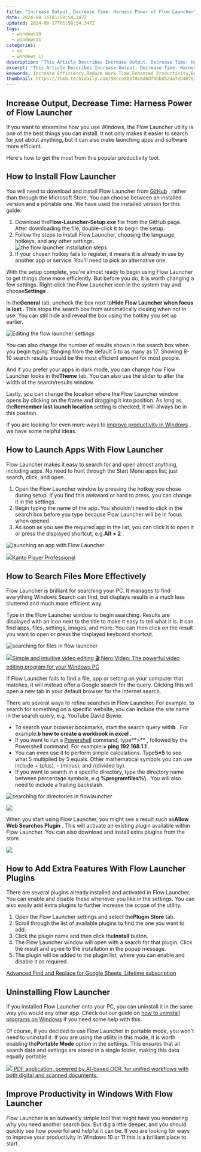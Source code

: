 ```yaml
---
title: "Increase Output, Decrease Time: Harness Power of Flow Launcher"
date: 2024-08-16T01:58:54.347Z
updated: 2024-08-17T01:58:54.347Z
tags:
  - windows10
  - windows11
categories:
  - os
  - windows 11
description: "This Article Describes Increase Output, Decrease Time: Harness Power of Flow Launcher"
excerpt: "This Article Describes Increase Output, Decrease Time: Harness Power of Flow Launcher"
keywords: Increase Efficiency,Reduce Work Time,Enhanced Productivity,Boost Output Quickly,Streamline Tasks Faster,High-Speed Launcher Power,Flow Accelerator Technique
thumbnail: https://thmb.techidaily.com/98cce883f8c6d6df0bb852da7eb40767e5514e4304dfa4fcbf005c1298bed966.jpg
---
```


## Increase Output, Decrease Time: Harness Power of Flow Launcher

 If you want to streamline how you use Windows, the Flow Launcher utility is one of the best things you can install. It not only makes it easier to search for just about anything, but it can also make launching apps and software more efficient.

Here's how to get the most from this popular productivity tool.

## How to Install Flow Launcher

 You will need to download and install Flow Launcher from [GitHub](https://github.com/Flow-Launcher/Flow.Launcher/releases/tag/v1.9.5) , rather than through the Microsoft Store. You can choose between an installed version and a portable one. We have used the installed version for this guide.

1. Download the**Flow-Launcher-Setup.exe** file from the GitHub page. After downloading the file, double-click it to begin the setup.
2. Follow the steps to install Flow Launcher, choosing the language, hotkeys, and any other settings.  
![the flow launcher installation steps](https://static1.makeuseofimages.com/wordpress/wp-content/uploads/2022/12/flowlauncher-install.jpg)
3. If your chosen hotkey fails to register, it means it is already in use by another app or service. You'll need to pick an alternative one.

 With the setup complete, you're almost ready to begin using Flow Launcher to get things done more efficiently. But before you do, it is worth changing a few settings. Right-click the Flow Launcher icon in the system tray and choose**Settings** .

 In the**General** tab, uncheck the box next to**Hide Flow Launcher when focus is lost** . This stops the search box from automatically closing when not in use. You can still hide and reveal the box using the hotkey you set up earlier.

![Editing the flow launcher settings](https://static1.makeuseofimages.com/wordpress/wp-content/uploads/2022/12/flowlauncher-settings.jpg)

 You can also change the number of results shown in the search box when you begin typing. Ranging from the default 5 to as many as 17\. Showing 8-10 search results should be the most efficient amount for most people.

 And if you prefer your apps in dark mode, you can change how Flow Launcher looks in the**Theme** tab. You can also use the slider to alter the width of the search/results window.

 Lastly, you can change the location where the Flow Launcher window opens by clicking on the frame and dragging it into position. As long as the**Remember last launch location** setting is checked, it will always be in this position.

 If you are looking for even more ways to [improve productivity in Windows](https://www.makeuseof.com/set-up-windows-pc-maximum-productivity/) , we have some helpful ideas.

## How to Launch Apps With Flow Launcher

 Flow Launcher makes it easy to search for and open almost anything, including apps. No need to hunt through the Start Menu apps list; just search, click, and open.

1. Open the Flow Launcher window by pressing the hotkey you chose during setup. If you find this awkward or hard to press, you can change it in the settings.
2. Begin typing the name of the app. You shouldn't need to click in the search box before you type because Flow Launcher will be in focus when opened.
3. As soon as you see the required app in the list, you can click it to open it or press the displayed shortcut, e.g.**Alt + 2** .

![launching an app with Flow Launcher](https://static1.makeuseofimages.com/wordpress/wp-content/uploads/2022/12/flowlauncher-searchapp.jpg)

<!-- affiliate ads begin -->
<a href="https://secure.2checkout.com/order/checkout.php?PRODS=4742929&QTY=1&AFFILIATE=108875&CART=1"><img src="https://secure.avangate.com/images/merchant/e09fdffe648a30658a9657bbed7b2388/products/boxshot(2).png" border="0">Kanto Player Professional</a>
<!-- affiliate ads end -->
## How to Search Files More Effectively

 Flow Launcher is brilliant for searching your PC. It manages to find everything Windows Search can find, but displays results in a much less cluttered and much more efficient way.

 Type in the Flow Launcher window to begin searching. Results are displayed with an icon next to the title to make it easy to tell what it is. It can find apps, files, settings, images, and more. You can then click on the result you want to open or press the displayed keyboard shortcut.

![searching for files in flow launcher](https://static1.makeuseofimages.com/wordpress/wp-content/uploads/2022/12/flowlauncher-searchfiles.jpg)
<!-- affiliate ads begin -->
<a href="https://store.nero.com/order/checkout.php?PRODS=42296685&QTY=1&AFFILIATE=108875&CART=1"><img src="http://cdnwww.nero.com/nero-com-wAssets/img/banners/2022/video-pp/ScreenshotSlider/Nero-Video-Advanced-editing.JPG" border="0">Simple and intuitive video editing
🎬 Nero Video:
The powerful video editing program for your Windows PC</a>
<!-- affiliate ads end -->

 If Flow Launcher fails to find a file, app or setting on your computer that matches, it will instead offer a Google search for the query. Clicking this will open a new tab in your default browser for the Internet search.

 There are several ways to refine searches in Flow Launcher. For example, to search for something on a specific website, you can include the site name in the search query, e.g. YouTube David Bowie.

* To search your browser bookmarks, start the search query with**b** . For example:**b how to create a workbook in excel** .
* If you want to run a [Powershell](https://www.makeuseof.com/what-is-windows-powershell/) command, type**\>** , followed by the Powershell command. For example:**\> ping 192.168.1.1** .
* You can even use it to perform simple calculations. Type**5\*5** to see what 5 multiplied by 5 equals. Other mathematical symbols you can use include + (plus), - (minus), and /(divided by).
* If you want to search in a specific directory, type the directory name between percentage symbols, e.g.**%programfiles%\\** . You will also need to include a trailing backslash.

![searching for directories in flowlauncher](https://static1.makeuseofimages.com/wordpress/wp-content/uploads/2022/12/flowlauncher-searchdirectory.jpg)
<!-- affiliate ads begin -->
<a href="https://store.nero.com/order/checkout.php?PRODS=22889392&QTY=1&AFFILIATE=108875&CART=1"><img src="http://webstatic.nero.com/nero2015-com-wAssets/img/affiliate/media/banner728-90eng.jpg" border="0"></a>
<!-- affiliate ads end -->

 When you start using Flow Launcher, you might see a result such as**Allow Web Searches Plugin** . This will activate an existing plugin available within Flow Launcher. You can also download and install extra plugins from the store.

<!-- affiliate ads begin -->
<a href="https://shop.incomedia.eu/order/checkout.php?PRODS=39655089&QTY=1&AFFILIATE=108875&CART=1"><img src="https://incomedia.eu/files/images/affiliates/wa/01_WA_728x90.jpg" border="0"></a>
<!-- affiliate ads end -->
## How to Add Extra Features With Flow Launcher Plugins

 There are several plugins already installed and activated in Flow Launcher. You can enable and disable these whenever you like in the settings. You can also easily add extra plugins to further increase the scope of the utility.

1. Open the Flow Launcher settings and select the**Plugin Store** tab.
2. Scroll through the list of available plugins to find the one you want to add.
3. Click the plugin name and then click the**Install** button.
4. The Flow Launcher window will open with a search for that plugin. Click the result and agree to the installation in the popup message.
5. The plugin will be added to the plugin list, where you can enable and disable it as required.

<!-- affiliate ads begin -->
<a href="https://secure.2checkout.com/order/checkout.php?PRODS=4729642&QTY=1&AFFILIATE=108875&CART=1">Advanced Find and Replace for Google Sheets, Lifetime subscription</a>
<!-- affiliate ads end -->
## Uninstalling Flow Launcher

 If you installed Flow Launcher onto your PC, you can uninstall it in the same way you would any other app. Check out our guide on [how to uninstall programs on Windows](https://www.makeuseof.com/tag/how-to-uninstall-programs-on-windows-10/) if you need some help with this.

 Of course, if you decided to use Flow Launcher in portable mode, you won't need to uninstall it. If you are using the utility in this mode, it is worth enabling the**Portable Mode** option in the settings. This ensures that all search data and settings are stored in a single folder, making this data equally portable.

<!-- affiliate ads begin -->
<a href="https://checkout.abbyy.com/order/checkout.php?PRODS=39254549&QTY=1&AFFILIATE=108875&CART=1"> <img src="https://secure.avangate.com/images/merchant/0e5fb5c76fca16adbee503c9aff393cd/products/8_FR-Badges-NEW-FR-Standard-16-WIN-200.png" border="0"> PDF application, powered by AI-based OCR, for unified workflows with both digital and scanned documents. </a>
<!-- affiliate ads end -->
## Improve Productivity in Windows With Flow Launcher

 Flow Launcher is an outwardly simple tool that might have you wondering why you need another search box. But dig a little deeper, and you should quickly see how powerful and helpful it can be. If you are looking for ways to improve your productivity in Windows 10 or 11 this is a brilliant place to start.


<ins class="adsbygoogle"
     style="display:block"
     data-ad-format="autorelaxed"
     data-ad-client="ca-pub-7571918770474297"
     data-ad-slot="1223367746"></ins>



<ins class="adsbygoogle"
     style="display:block"
     data-ad-client="ca-pub-7571918770474297"
     data-ad-slot="8358498916"
     data-ad-format="auto"
     data-full-width-responsive="true"></ins>






